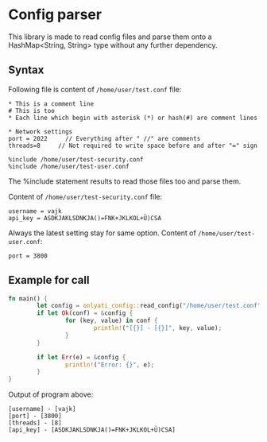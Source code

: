 # Config parser

This library is made to read config files and parse them onto a HashMap<String, String> type without any further dependency.

## Syntax
Following file is content of `/home/user/test.conf` file:
```
* This is a comment line
# This is too
* Each line which begin with asterisk (*) or hash(#) are comment lines

* Network settings
port = 2022     // Everything after " //" are comments
threads=8     // Not required to write space before and after "=" sign

%include /home/user/test-security.conf
%include /home/user/test-user.conf
```

The %include statement results to read those files too and parse them. 

Content of `/home/user/test-security.conf` file:
```
username = vajk
api_key = ASDKJAKLSDNKJA()=FNK+JKLKOL+Ü)CSA
```

Always the latest setting stay for same option. Content of `/home/user/test-user.conf`:
```
port = 3800
```

## Example for call
```rust
fn main() {
        let config = onlyati_config::read_config("/home/user/test.conf");
        if let Ok(conf) = &config {
                for (key, value) in conf {
                        println!("[{}] - [{}]", key, value);
                }
        }

        if let Err(e) = &config {
                println!("Error: {}", e);
        }
}
```

Output of program above:
```
[username] - [vajk]
[port] - [3800]
[threads] - [8]
[api_key] - [ASDKJAKLSDNKJA()=FNK+JKLKOL+Ü)CSA]
```
